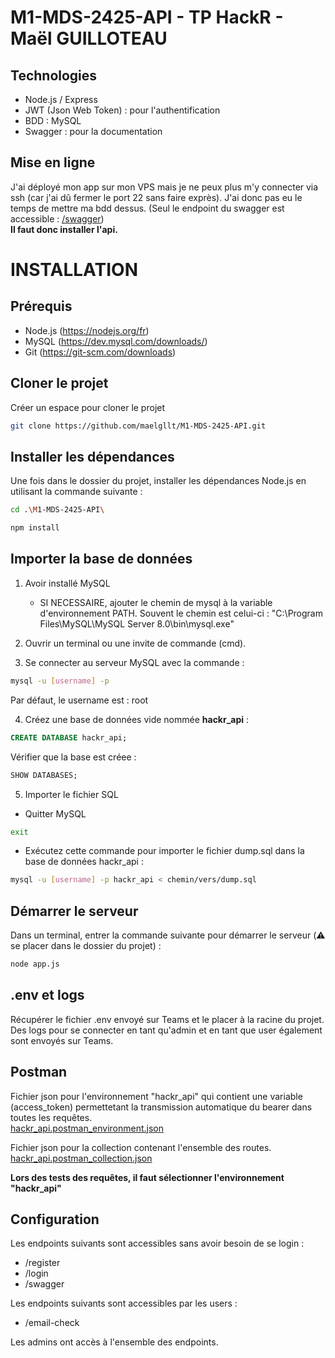 # M1-MDS-2425-API - TP HackR - Maël GUILLOTEAU

## Technologies

- Node.js / Express
- JWT (Json Web Token) : pour l'authentification
- BDD : MySQL
- Swagger : pour la documentation

## Mise en ligne

J'ai déployé mon app sur mon VPS mais je ne peux plus m'y connecter via ssh (car j'ai dû fermer le port 22 sans faire exprès). J'ai donc pas eu le temps de mettre ma bdd dessus. (Seul le endpoint du swagger est accessible : [/swagger](http://mael.guilloteau.angers.mds-project.fr/swagger))   
**Il faut donc installer l'api.**
        
# INSTALLATION
## Prérequis
- Node.js (https://nodejs.org/fr)
- MySQL (https://dev.mysql.com/downloads/)
- Git (https://git-scm.com/downloads)

## Cloner le projet
Créer un espace pour cloner le projet

```bash
git clone https://github.com/maelgllt/M1-MDS-2425-API.git
```

## Installer les dépendances
Une fois dans le dossier du projet, installer les dépendances Node.js en utilisant la commande suivante :

```bash
cd .\M1-MDS-2425-API\
```

```bash
npm install
```

## Importer la base de données
1. Avoir installé MySQL
    - SI NECESSAIRE, ajouter le chemin de mysql à la variable d'environnement PATH. Souvent le chemin est celui-ci : "C:\Program Files\MySQL\MySQL Server 8.0\bin\mysql.exe"

2. Ouvrir un terminal ou une invite de commande (cmd).

3. Se connecter au serveur MySQL avec la commande :

```bash
mysql -u [username] -p
```

Par défaut, le username est : root

4. Créez une base de données vide nommée **hackr_api** :

```sql
CREATE DATABASE hackr_api;
```

Vérifier que la base est créee : 

```sql
SHOW DATABASES;
```

5. Importer le fichier SQL
- Quitter MySQL

```bash
exit
```

- Exécutez cette commande pour importer le fichier dump.sql dans la base de données hackr_api :

```bash
mysql -u [username] -p hackr_api < chemin/vers/dump.sql
```

## Démarrer le serveur
Dans un terminal, entrer la commande suivante pour démarrer le serveur (⚠️ se placer dans le dossier du projet) :

```bash
node app.js
```

## .env et logs

Récupérer le fichier .env envoyé sur Teams et le placer à la racine du projet. Des logs pour se connecter en tant qu'admin et en tant que user également sont envoyés sur Teams.

## Postman

Fichier json pour l'environnement "hackr_api" qui contient une variable (access_token) permettetant la transmission automatique du bearer dans toutes les requêtes.   
[hackr_api.postman_environment.json](Postman/hackr_api.postman_environment.json)

Fichier json pour la collection contenant l'ensemble des routes.   
[hackr_api.postman_collection.json](Postman/hackr_api.postman_collection.json)

**Lors des tests des requêtes, il faut sélectionner l'environnement "hackr_api"**

## Configuration

Les endpoints suivants sont accessibles sans avoir besoin de se login :
- /register
- /login
- /swagger

Les endpoints suivants sont accessibles par les users :
- /email-check

Les admins ont accès à l'ensemble des endpoints.
